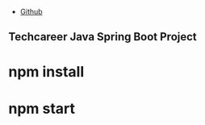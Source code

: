 * [Github](https://github.com/onurgurkann)

## Techcareer Java Spring Boot Project

# npm install
# npm start

